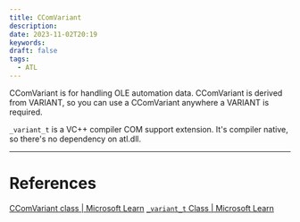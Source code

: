 ```yaml
---
title: CComVariant
description: 
date: 2023-11-02T20:19
keywords: 
draft: false
tags:
  - ATL
---
```

CComVariant is for handling OLE automation data.  CComVariant is derived from VARIANT, so you can use a CComVariant anywhere a VARIANT is required.

`_variant_t` is a VC++ compiler COM support extension.  It's compiler native, so there's no dependency on atl.dll.

---
# References

[CComVariant class | Microsoft Learn](https://learn.microsoft.com/en-us/cpp/atl/reference/ccomvariant-class?view=msvc-170)
[`_variant_t` Class | Microsoft Learn](https://learn.microsoft.com/en-us/cpp/cpp/variant-t-class?view=msvc-170)
